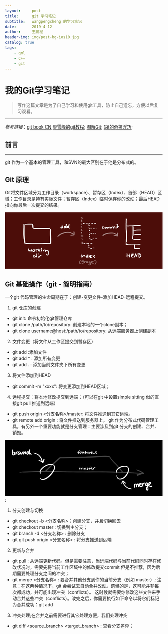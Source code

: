 ```yaml
---
layout:     post
title:      git 学习笔记
subtitle:   wangpengcheng 的学习笔记
date:       2019-4-12
author:     王鹏程
header-img: img/post-bg-ios10.jpg
catalog: true
tags:
    - qml
    - C++
    - git 
---
```

# 我的Git学习笔记

>写作这篇文章是为了自己学习和使用git工具，防止自己遗忘，方便以后复习观看。

---
_参考链接_：[git book CN](https://git-scm.com/book/zh/v2);[廖雪峰的git教程](Git教程); [图解Git](http://marklodato.github.io/visual-git-guide/index-zh-cn.html); [Git的奇技淫巧](https://github.com/521xueweihan/git-tips/blob/master/README.md);

## 前言
---
git 作为一个基本的管理工具，和SVN的最大区别在于他是分布式的。

## Git 原理
Git将文件区域分为工作目录（workspace）、暂存区（Index）、首部（HEAD）区域；工作目录是持有实际文件；暂存区（Index）临时保存你的改动；最后HEAD指向你最后一次提交的结果。

![](../img/trees.png)

## Git 基础操作（git - 简明指南）

一个git 代码管理的生命周期在于：创建-变更文件-添加HEAD-远程提交。

1. git 仓库的创建
 - git init: 命令初始化git管理仓库
 - git clone /path/to/repository: 创建本地的一个clone副本；
 - git clone username@host:/path/to/repository: 从远端服务器上创建副本
2. 文件变更（将文件从工作区提交到暂存区）
 - git add <filename> :添加文件
 - git add * : 添加所有变更
 - git add . : 添加当前文件夹下所有变更 
3. 将文件添加到HEAD
 - git commit -m "xxxx": 将变更添加到HEAD区域；
4. 远程提交：将本地修改提交到远端；（可以在git 中设置simple sitting 似的直接git pull 推送到远端）
 - git push origin <分支名称>/master: 将文件推送到其它远端。
 - git remote add origin <server> : 将文件推送到服务器上。
git 作为分布式代码管理工具，有另外一个重要功能就是分支管理：主要涉及到git 分支的创建、合并、销毁。

![](../img/branches.png);

1. 分支创建与切换
  - git checkout -b <分支名称>；创建分支，并且切换回去
  - git checkout master : 切换到主分支；
  - git branch -d <分支名称> : 删除分支
  - git git push origin <分支名称> : 将分支推送到远端
2. 更新与合并
  - git pull : 从远端更新代码。但是需要注意，当远端代码与当前代码同时存在修改状况时，需要先将当前工作区域中的修改提交commit 但是不推荐，因为后期需要处理分支之间的冲突；
  - git merge <分支名称> : 要合并其他分支到你的当前分支（例如 master）;
注意：在这两种情况下，git 会尝试去自动合并改动。遗憾的是，这可能并非每次都成功，并可能出现冲突（conflicts）。 这时候就需要你修改这些文件来手动合并这些冲突（conflicts）。改完之后，你需要执行如下命令以将它们标记为合并成功：git add <filename>
3. 冲突处理;在合并之前需要进行其它处理方便，我们处理冲突
  - git diff <source_branch> <target_branch> : 查看分支差异；
